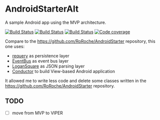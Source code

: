 # AndroidStarterAlt
A sample Android app using the MVP architecture.

[![Build Status](https://travis-ci.org/RoRoche/AndroidStarterAlt.svg?branch=master)](https://travis-ci.org/RoRoche/AndroidStarterAlt)
[![Build Status](https://circleci.com/gh/RoRoche/AndroidStarterAlt.svg?style=shield&circle-token=e1392aa8f9f0e28e84fcbe56e7799aa0dad35142)](https://circleci.com/gh/RoRoche/AndroidStarterAlt)
[![Build Status](https://www.bitrise.io/app/30fed1131586f570.svg?token=m4Zm_PsnWHanpcQyojBX3A&branch=master)](https://www.bitrise.io/app/30fed1131586f570)
[![Code coverage](https://codecov.io/github/RoRoche/AndroidStarterAlt/coverage.svg?branch=master)](https://codecov.io/gh/RoRoche/AndroidStarterAlt)

Compare to the <https://github.com/RoRoche/AndroidStarter> repository, this one uses:

* [requery](https://github.com/requery/requery/) as persistence layer
* [EventBus](https://github.com/greenrobot/EventBus) as event bus layer
* [LoganSquare](https://github.com/bluelinelabs/LoganSquare) as JSON parsing layer
* [Conductor](https://github.com/bluelinelabs/Conductor) to build View-based Android application

It allowed me to write less code and delete some classes written in the <https://github.com/RoRoche/AndroidStarter> repository.

## TODO

- [ ] move from MVP to VIPER
